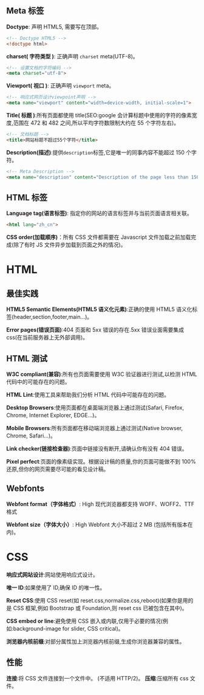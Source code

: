 ## Meta 标签

**Doctype**: 声明 HTML5, 需要写在顶部。

```html
<!-- Doctype HTML5 -->
<!doctype html>
```

**charset( 字符类型 )**: 正确声明 `charset` meta(UTF-8)。

```html
<!-- 设置文档的字符编码 -->
<meta charset="utf-8">
```

**Viewport( 视口 )**: 正确声明 `viewport` meta。

```html
<!-- 响应式网页设计viewpoint声明 -->
<meta name="viewport" content="width=device-width, initial-scale=1">
```

**Title( 标题 )**:所有页面都使用 title(SEO:google 会计算标题中使用的字符的像素宽度,范围在 472 和 482 之间,所以平均字符数限制大约在 55 个字符左右)。

```html
<!-- 文档标题 -->
<title>网站标题不超过55个字符</title>
```

**Description(描述)**:提供`description`标签,它是唯一的同事内容不能超过 150 个字符。

```html
<!-- Meta Description -->
<meta name="description" content="Description of the page less than 150 characters">
```

## HTML 标签

**Language tag(语言标签)**: 指定你的网站的语言标签并与当前页面语言相关联。

```html
<html lang="zh_cn">
```

**CSS order(加载顺序)**：所有 CSS 文件都需要在 Javascript 文件加载之前加载完成(除了有时 JS 文件异步加载到页面之外的情况)。

# HTML

## 最佳实践

**HTML5 Semantic Elements(HTML5 语义化元素)**:正确的使用 HTML5 语义化标签(header,section,footer,main...)。

**Error pages(错误页面)**:404 页面和 5xx 错误的存在.5xx 错误业面需要集成 css(在当前服务器上无外部调用)。

## HTML 测试

**W3C compliant(兼容)**:所有也页面需要使用 W3C 验证器进行测试,以检测 HTML 代码中的可能存在的问题。

**HTML Lint**:使用工具来帮助我们分析 HTML 代码中可能存在的问题。

**Desktop Browsers**:使用页面都在桌面端浏览器上通过测试(Safari, Firefox, Chrome, Internet Explorer, EDGE...)。

**Mobile Browsers**:所有页面都在移动端浏览器上通过测试(Native browser, Chrome, Safari...)。

**Link checker(链接检查器)**:页面中链接没有断开,请确认你有没有 404 错误。

**Pixel perfect**:页面的像素级实现。根据设计稿的质量,你的页面可能做不到 100%还原,但你的网页需要尽可能的看见设计稿。

## Webfonts

**Webfont format（字体格式）**: High 现代浏览器都支持 WOFF、WOFF2、TTF 格式

**Webfont size（字体大小）**: High Webfont 大小不超过 2 MB (包括所有版本在内)。

# CSS

**响应式网站设计**:网站使用响应式设计。

**唯一 ID**:如果使用了 ID,确保 ID 的唯一性。

**Reset CSS**:使用 CSS reset(如 reset.css,normalize.css,reboot)(如果你是用的是 CSS 框架,例如 Bootstrap 或 Foundation,则 reset css 已被包含在其中)。

**CSS embed or line**:避免使用 CSS 嵌入或内联,仅用于必要的情况(例如:background-image for slider, CSS critical)。

**浏览器内核前缀**:对部分属性加上浏览器内核前缀,生成你浏览器兼容的属性。

## 性能

**连接**:将 CSS 文件连接到一个文件中。 (不适用 HTTP/2)。
**压缩**:压缩所有 css 文件。
